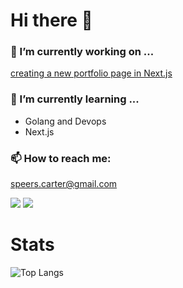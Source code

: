 # Hi there 👋

### 🔭 I’m currently working on ...
[creating a new portfolio page in Next.js](http://github.com/Carter907/my-site)
### 🌱 I’m currently learning ...
  - Golang and Devops
  - Next.js

### 📫 How to reach me:
speers.carter@gmail.com
<p><a target="_blank" href="https://www.linkedin.com/in/carter-s-240854279"><img src="https://img.shields.io/badge/LinkedIn-0077B5?style=for-the-badge&logo=linkedin&logoColor=white"/></a>
<a target="_blank" href="https://www.hackerrank.com/carter_dev907"><img src="https://img.shields.io/badge/-Hackerrank-2EC866?style=for-the-badge&logo=HackerRank&logoColor=white"/></a></p>


# Stats
![Top Langs](https://github-readme-stats.vercel.app/api/top-langs/?username=Carter907&layout=donut&theme=ayu-mirage)

